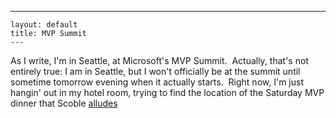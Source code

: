   ---
    layout: default
    title: MVP Summit
    ---
As I write, I'm in Seattle, at Microsoft's MVP Summit.  Actually, that's not entirely true: I am in Seattle, but I won't officially be at the summit until sometime tomorrow evening when it actually starts.  Right now, I'm just hangin' out in my hotel room, trying to find the location of the Saturday MVP dinner that Scoble 
<A href="http://scoblecomments.scripting.com/comments?u=1011&amp;p=7134&amp;link=http%3A%2F%2Fradio.weblogs.com%2F0001011%2F2004%2F04%2F01.html%23a7134">alludes </A>